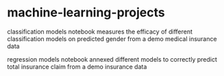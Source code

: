 # machine-learning-projects
classification models notebook measures the efficacy of different classification models on predicted gender from a demo medical insurance data

regression models notebook annexed different models to correctly predict total insurance claim from a demo insurance data
